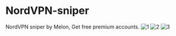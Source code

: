 # NordVPN-sniper
NordVPN sniper by Melon, Get free premium accounts.
![1](https://user-images.githubusercontent.com/61595428/147836981-d11788db-2599-42c9-8036-5cceda11a0e3.png)
![2](https://user-images.githubusercontent.com/61595428/147836985-2547c38a-dacb-4e96-ae0e-83122130b7e2.png)
![3](https://user-images.githubusercontent.com/61595428/147836987-683974e5-939a-427b-aa28-7969bd037396.png)
